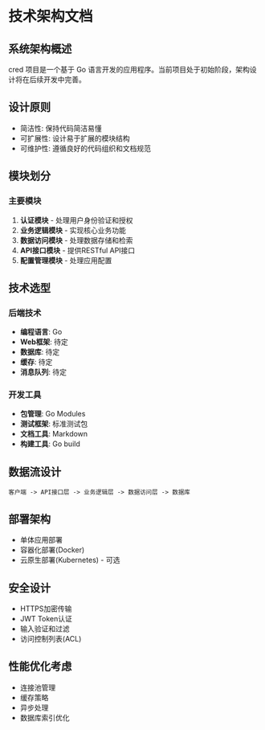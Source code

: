 # 技术架构文档

## 系统架构概述
cred 项目是一个基于 Go 语言开发的应用程序。当前项目处于初始阶段，架构设计将在后续开发中完善。

## 设计原则
- 简洁性: 保持代码简洁易懂
- 可扩展性: 设计易于扩展的模块结构
- 可维护性: 遵循良好的代码组织和文档规范

## 模块划分

### 主要模块
1. **认证模块** - 处理用户身份验证和授权
2. **业务逻辑模块** - 实现核心业务功能
3. **数据访问模块** - 处理数据存储和检索
4. **API接口模块** - 提供RESTful API接口
5. **配置管理模块** - 处理应用配置

## 技术选型

### 后端技术
- **编程语言**: Go
- **Web框架**: 待定
- **数据库**: 待定
- **缓存**: 待定
- **消息队列**: 待定

### 开发工具
- **包管理**: Go Modules
- **测试框架**: 标准测试包
- **文档工具**: Markdown
- **构建工具**: Go build

## 数据流设计
```
客户端 -> API接口层 -> 业务逻辑层 -> 数据访问层 -> 数据库
```

## 部署架构
- 单体应用部署
- 容器化部署(Docker)
- 云原生部署(Kubernetes) - 可选

## 安全设计
- HTTPS加密传输
- JWT Token认证
- 输入验证和过滤
- 访问控制列表(ACL)

## 性能优化考虑
- 连接池管理
- 缓存策略
- 异步处理
- 数据库索引优化
